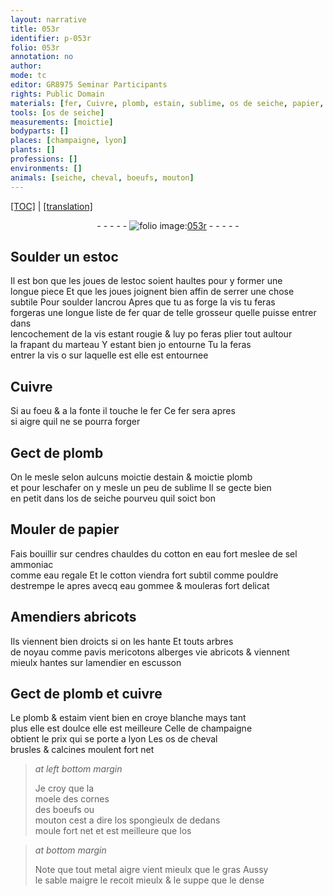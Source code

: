 ```yaml
---
layout: narrative
title: 053r
identifier: p-053r
folio: 053r
annotation: no
author:
mode: tc
editor: GR8975 Seminar Participants
rights: Public Domain
materials: [fer, Cuivre, plomb, estain, sublime, os de seiche, papier, cendres, cotton, eau fort, sel ammoniac, eau regale, eau gommee, cuivre, estaim, croye blanche, os de cheval brusles & calcines, moele des cornes des boeufs, mouton, os spongieulx, os, metal aigre vient mieulx que le gras, sable maigre le recoit mieulx & le suppe que le dense]
tools: [os de seiche]
measurements: [moictie]
bodyparts: []
places: [champaigne, lyon]
plants: []
professions: []
environments: []
animals: [seiche, cheval, boeufs, mouton]
---
```


 <p><a href="{{ site.baseurl }}/diplomatic/">[TOC]</a> | <a href="{{ site.baseurl }}/texts/p-053r_tl/" target="_blank">[translation]</a></p><div class="folio" align="center">- - - - - <a href="http://gallica.bnf.fr/ark:/12148/btv1b10500001g/f111.image" target="_blank"><img src="https://cu-mkp.github.io/2017-workshop-edition/assets/photo-icon.png" alt="folio image: " style="display:inline-block; margin-bottom:-3px;"/>053r</a> - - - - - </div>  
  

## Soulder un estoc

 
Il est bon que les joues de lestoc soient haultes pour y former une<br/> longue piece Et que les joues joignent bien affin de serrer une chose<br/> subtile Pour soulder lancrou Apres que tu as forge la vis tu <span class="del">feras</span><br/> forgeras une longue liste de <span class="m">fer</span> <span class="del">quar</span> de telle grosseur quelle puisse entrer dans<br/> lencochement de la vis estant rougie & luy <span class="del">po</span> feras plier tout aultour<br/> la frapant du marteau Y estant bien <span class="del">jo</span> entourne Tu <span class="del">la</span> feras<br/> entrer la vis <span class="del">o</span> sur laquelle <span class="del">est</span> elle est entournee
 
 
  

## <span class="m">Cuivre</span>

 
Si au foeu & a la fonte il touche le <span class="m">fer</span> Ce <span class="m">fer</span> sera apres<br/> si aigre quil ne se pourra forger 
 
 
  

## Gect de <span class="m">plomb</span>

 
On le mesle selon aulcuns <span class="ms">moictie</span> d<span class="m">estain</span> & <span class="ms">moictie</span> <span class="m">plomb</span><br/> et pour lesch<span class="del"><span class="ill"></span></span><span class="add">afer</span> on y mesle un peu de <span class="m">sublime</span> Il se gecte bien<br/> en petit dans l<span class="tl"><span class="m">os de <span class="al">seiche</span></span></span> pourveu quil soict bon
 
 
  

## Mouler de <span class="m">papier</span>

 
Fais bouillir <span class="add">sur <span class="m">cendres</span> chauldes</span> du <span class="m">cotton</span> en <span class="m">eau fort</span> meslee de <span class="m">sel ammoniac</span><br/> co<span class="exp">mm</span>e <span class="m">eau regale</span> Et le <span class="m">cotton</span> viendra fort subtil co<span class="exp">mm</span>e pouldre<br/> destrempe le apres avecq <span class="m">eau gommee</span> & mouleras fort delicat
 
 
  

## Amendiers abricots

 
Ils viennent bien droicts si on les hante Et touts arbres<br/> de noyau co<span class="exp">mm</span>e pavis mericotons alberges <span class="del">vie</span> abricots & viennent<br/> mieulx hantes sur lamendier en escusson
 
 
  

## Gect de <span class="m">plomb</span> et <span class="m">cuivre</span>

 
Le <span class="m">plomb</span> & <span class="m">estaim</span> vient bien en <span class="m">croye blanche</span> mays tant<br/> plus elle est doulce elle est meilleure Celle de <span class="pl">champaigne</span><br/> obtient le prix qui se porte a <span class="pl">lyon</span> Les <span class="m">os de <span class="al">cheval</span><br/> brusles & calcines</span> moulent fort net
 
> *at left bottom margin*
> 
> 
>   Je croy que la<br/> <span class="m">moele des cornes<br/> des <span class="al">boeufs</span></span> ou<br/> <span class="m"><span class="al">mouton</span></span> cest a dire l<span class="m">os spongieulx</span> de dedans<br/> moule fort net et est meilleure que l<span class="m">os</span>
 
> *at bottom margin*
> 
> 
>   Note que tout <span class="m">metal aigre vient mieulx que le gras</span> Aussy<br/> le <span class="m">sable maigre le recoit mieulx & le suppe que le dense</span>
 
 